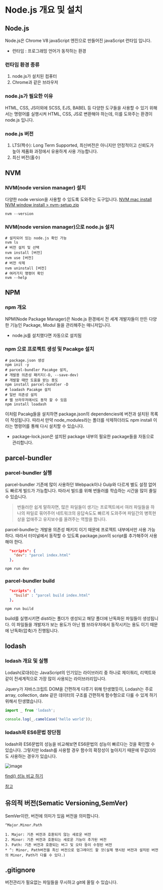 # Node.js 개요 및 설치

## Node.js
Node.js은 Chrome V8 javaScript 엔진으로 만들어진 javaScript 런타임 입니다.
* 런타임 : 프로그래밍 언어가 동작하는 환경

### 런타임 환경 종류
1. node.js가 설치된 컴퓨터
2. Chrome과 같은 브라우저

### node.js가 필요한 이유
HTML, CSS, JS이외에 SCSS, EJS, BABEL 등 다양한 도구들을 사용할 수 있기 위해서는 명령어를 실행시켜 HTML, CSS, JS로 변환해야 하는데, 이를 도와주는 환경이 node.js 입니다.

### node.js 버전
1. LTS(짝수): Long Term Supported, 최신버전은 아니지만 안정적이고 신뢰도가 높아 제품화 과정에서 유용하게 사용 가능합니다.
2. 최신 버전(홀수)


## NVM

### NVM(node version manager) 설치
다양한 node version을 사용할 수 있도록 도와주는 도구입니다.
[NVM mac install](https://github.com/nvm-sh/nvm)
[NVM window install > nvm-setup.zip](https://github.com/coreybutler/nvm-windows/releases)
```shell
nvm --version
```

### NVM(node version manager)으로 node.js 설치
```shell
# 설치되어 있는 node.js 확인 가능
nvm ls
# 버전 설치 및 선택
nvm install [버전]
nvm use [버전]
# 버전 삭제
nvm uninstall [버전]
# 여러가지 명령어 확인
nvm --help
```

## NPM

### npm 개요
NPM(Node Package Manager)은 Node.js 환경에서 전 세계 개발자들이 만든 다양한 기능인 Package, Modul 들을 관리해주는 매니저입니다.
* node.js를 설치했다면 자동으로 설치됨

### npm 으로 프로젝트 생성 및 Pacakge 설치
```shell
# package.json 생성
npm init -y
# parcel-bundler Pacakge 설치, 
# 개발용 의존성 패키지(-D, --save-dev)
# 개발할 때만 도움을 받는 용도
npm install parcel-bundler -D
# loadash Pacakge 설치
# 일반 의존성 설치
# 웹 브라우저에서도 동작 할 수 있음
npm install loadash
```

이처럼 Pacakg들을 설치하면 package.json의 dependencies에 버전과 설치된 목록이 작성됩니다. 따라서 만약 node_modules라는 폴더를 삭제하더라도 npm install 이라는 명령어를 통해 다시 설치할 수 있습니다.
* package-lock.json은 설치된 package 내부의 필요한 package들을 자동으로 관리합니다.

## parcel-bundler

### parcel-bundler 실행
parcel-bundler 기존에 많이 사용하던 Webpack이나 Gulp와 다르게 별도 설정 없어도 빠르게 빌드가 가능합니다. 따라서 빌드를 위해 번들러를 학습하는 시간을 많이 줄일 수 있습니다.

>번들러란 쉽게 말하자면, 많은 파일들이 생기는 프로젝트에서 여러 파일들을 하나의 파일로 묶어주어 네트워크의 응답속도도 빠르게 도와주며 파일간의 병목현상을 없애주고 유지보수를 올려주는 역할을 합니다.

parcel-bundler는 개발용 의존성 패키지 이기 때문에 프로젝트 내부에서만 사용 가능하다. 따라서 터미널에서 동작할 수 있도록 package.json의 script를 추가해주어 사용해야 한다.

```json
  "scripts": {
    "dev": "parcel index.html"
  },
```
```shell
npm run dev
```

### parcel-bundler build

```json
  "scripts": {
    "build" : "parcel build index.html"
  },
```
```shell
npm run build
```

build를 실행시키면 dist라는 폴더가 생성되고 해당 폴더에 난독화된 파일들이 생성됩니다. 이 파일들을 개발자가 보는 용도가 아닌 웹 브라우저에서 동작시키는 용도 이기 때문에 난독화(압축)가 진행됩니다.

## lodash

### lodash 개요 및 실행
Lodash(로대쉬)는 JavaScript의 인기있는 라이브러리 중 하나로 제이쿼리, 리액트와 같이 전세계적으로 가장 많이 사용되는 라이브러리입니다.

Jquery가 자바스크립트 DOM을 간편하게 다루기 위해 탄생했듯이, Lodash는 주로 array, collection, date 같은 데이터의 구조를 간편하게 함수형으로 다룰 수 있게 하기 위해서 탄생했습니다.

```js
import _ from 'lodash';

console.log(_.camelCase('hello world'));
```

### lodash와 ES6문법 장단점
lodash와 ES6문법의 성능을 비교해보면 ES6문법의 성능이 빠르다는 것을 확인할 수 있습니다. 그렇지만 lodash를 사용할 경우 함수의 확장성이 높아지기 때문에 무겁더라도 사용하는 경우가 있습니다. 

![image](https://user-images.githubusercontent.com/32887635/190570260-65ffbb6f-4863-4c3b-8251-ea986fcd6391.png)

[find() 성능 비교 하기](https://measurethat.net/Benchmarks/Show/4831/0/native-find-vs-lodash-find#latest_results_block)

[참고](https://inpa.tistory.com/entry/LODASH-%F0%9F%93%9A-Lodash-vs-ES6-%EC%84%A4%EC%B9%98-%EC%9B%90%EB%A6%AC)


## 유의적 버전(Sematic Versioning,SemVer)
SemVer이란, 버전에 의미가 있음 버전을 의미합니다. 
```
^Major.Minor.Path

1. Major: 기존 버전과 호환되지 않는 새로운 버전
2. Minor: 기존 버전과 호환되는 새로운 기능이 추가된 버전
3. Path: 기존 버전과 호환되는 버그 및 오타 등이 수정된 버전
* ^: Minor, Path버전을 최신 버전으로 업그레이드 할 것(실제 명시된 버전과 설치된 버전의 Minor, Path가 다를 수 있다.)
```

## .gitignore
버전관리가 필요없는 파일들을 무시하고 git에 올릴 수 있습니다. 





<!-- 샘플 -->

##

### 

```javascript

```
